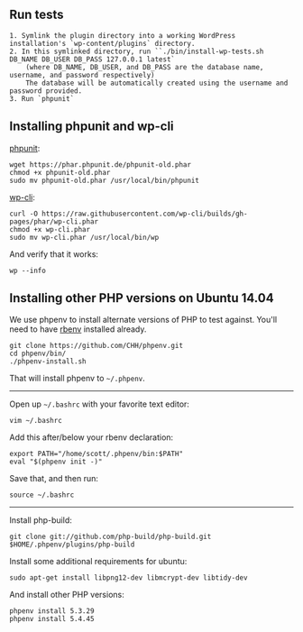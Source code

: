 ## Run tests

    1. Symlink the plugin directory into a working WordPress installation's `wp-content/plugins` directory.
    2. In this symlinked directory, run ``./bin/install-wp-tests.sh DB_NAME DB_USER DB_PASS 127.0.0.1 latest`
        (where DB_NAME, DB_USER, and DB_PASS are the database name, username, and password respectively)
        The database will be automatically created using the username and password provided.
    3. Run `phpunit`

## Installing phpunit and wp-cli

[phpunit](https://phpunit.de/):

    wget https://phar.phpunit.de/phpunit-old.phar
    chmod +x phpunit-old.phar
    sudo mv phpunit-old.phar /usr/local/bin/phpunit

[wp-cli](http://wp-cli.org/#install):

    curl -O https://raw.githubusercontent.com/wp-cli/builds/gh-pages/phar/wp-cli.phar
    chmod +x wp-cli.phar
    sudo mv wp-cli.phar /usr/local/bin/wp

And verify that it works:

    wp --info

## Installing other PHP versions on Ubuntu 14.04

We use phpenv to install alternate versions of PHP to test against. You'll need to have [rbenv](https://github.com/phpenv/phpenv) installed already.

    git clone https://github.com/CHH/phpenv.git
    cd phpenv/bin/
    ./phpenv-install.sh

That will install phpenv to `~/.phpenv`.

----

Open up `~/.bashrc` with your favorite text editor:

    vim ~/.bashrc

Add this after/below your rbenv declaration:

    export PATH="/home/scott/.phpenv/bin:$PATH"
    eval "$(phpenv init -)"

Save that, and then run:

    source ~/.bashrc

----

Install php-build:

    git clone git://github.com/php-build/php-build.git $HOME/.phpenv/plugins/php-build

Install some additional requirements for ubuntu:

    sudo apt-get install libpng12-dev libmcrypt-dev libtidy-dev

And install other PHP versions:

    phpenv install 5.3.29
    phpenv install 5.4.45
